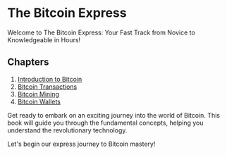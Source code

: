 # The Bitcoin Express

Welcome to The Bitcoin Express: Your Fast Track from Novice to Knowledgeable in Hours!


## Chapters

1. [Introduction to Bitcoin](content/bitcoin_intro.ipynb)
2. [Bitcoin Transactions](content/transactions.ipynb)
3. [Bitcoin Mining](content/mining.ipynb)
4. [Bitcoin Wallets](content/wallet.ipynb)

Get ready to embark on an exciting journey into the world of Bitcoin. This book will guide you through the fundamental concepts, helping you understand the revolutionary technology.

Let's begin our express journey to Bitcoin mastery!